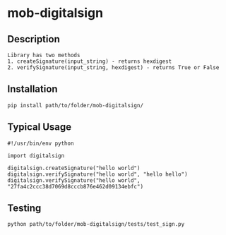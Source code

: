 # mob-digitalsign

## Description

    Library has two methods
    1. createSignature(input_string) - returns hexdigest
    2. verifySignature(input_string, hexdigest) - returns True or False

## Installation

    pip install path/to/folder/mob-digitalsign/

## Typical Usage

    #!/usr/bin/env python

    import digitalsign

    digitalsign.createSignature("hello world")
    digitalsign.verifySignature("hello world", "hello hello")
    digitalsign.verifySignature("hello world", "27fa4c2ccc38d7069d8cccb876e462d09134ebfc")

## Testing

    python path/to/folder/mob-digitalsign/tests/test_sign.py